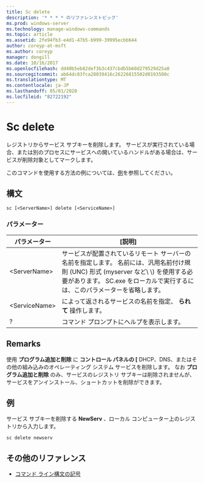 ```yaml
---
title: Sc delete
description: '* * * * のリファレンストピック'
ms.prod: windows-server
ms.technology: manage-windows-commands
ms.topic: article
ms.assetid: 2fe94fb3-e4d1-47b5-b999-39995ecbb644
author: coreyp-at-msft
ms.author: coreyp
manager: dongill
ms.date: 10/16/2017
ms.openlocfilehash: dd40b5eb82def3b3c437cbdb5b60d279529d25a0
ms.sourcegitcommit: ab64dc83fca28039416c26226815502d0193500c
ms.translationtype: MT
ms.contentlocale: ja-JP
ms.lasthandoff: 05/01/2020
ms.locfileid: "82722192"
---
```

# <a name="sc-delete"></a>Sc delete



レジストリからサービス サブキーを削除します。 サービスが実行されている場合、または別のプロセスにサービスへの開いているハンドルがある場合は、サービスが削除対象としてマークします。

このコマンドを使用する方法の例については、[例](#examples)を参照してください。

## <a name="syntax"></a>構文

```
sc [<ServerName>] delete [<ServiceName>]
```

### <a name="parameters"></a>パラメーター

|パラメーター|[説明]|
|---------|-----------|
|\<ServerName>|サービスが配置されているリモート サーバーの名前を指定します。 名前には、汎用名前付け規則 (UNC) 形式 (myserver など\\ \\) を使用する必要があります。 SC.exe をローカルで実行するには、このパラメーターを省略します。|
|\<ServiceName>|によって返されるサービスの名前を指定、 **られて** 操作します。|
|?|コマンド プロンプトにヘルプを表示します。|

## <a name="remarks"></a>Remarks

使用 **プログラム追加と削除** に **コントロール パネルの [** DHCP、DNS、またはその他の組み込みのオペレーティング システム サービスを削除します。 なお **プログラム追加と削除** のみ、サービスのレジストリ サブキーは削除されませんが、サービスをアンインストール、ショートカットを削除ができます。

## <a name="examples"></a>例

サービス サブキーを削除する **NewServ** 、ローカル コンピューター上のレジストリから入力します。
```
sc delete newserv
```

## <a name="additional-references"></a>その他のリファレンス

- [コマンド ライン構文の記号](command-line-syntax-key.md)